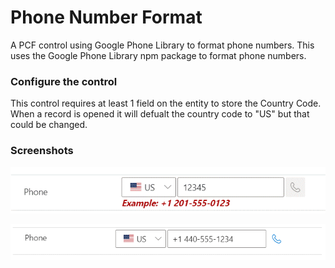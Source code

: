 # Phone Number Format 

A PCF control using Google Phone Library to format phone numbers.  This uses the Google Phone Library npm package to format phone numbers.

### Configure the control

This control requires at least 1 field on the entity to store the Country Code.  When a record is opened it will defualt the country code to "US" but that could be changed.

### Screenshots

![Configuration](assets/invalidphone.gif)

![Configuration](assets/validphone.gif)